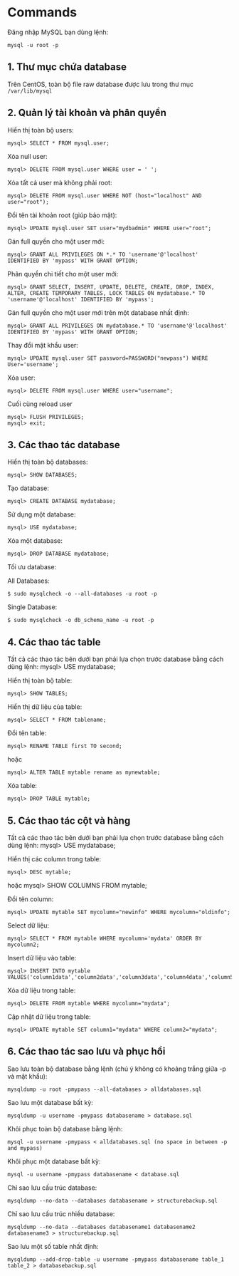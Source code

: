 # Commands

Đăng nhập MySQL bạn dùng lệnh: 

    mysql -u root -p

## 1. Thư mục chứa database

Trên CentOS, toàn bộ file raw database được lưu trong thư mục `/var/lib/mysql`

## 2. Quản lý tài khoản và phân quyền

Hiển thị toàn bộ users:

    mysql> SELECT * FROM mysql.user;

Xóa null user:

    mysql> DELETE FROM mysql.user WHERE user = ' ';

Xóa tất cả user mà không phải root:

    mysql> DELETE FROM mysql.user WHERE NOT (host="localhost" AND user="root");

Đổi tên tài khoản root (giúp bảo mật):

    mysql> UPDATE mysql.user SET user="mydbadmin" WHERE user="root";

Gán full quyền cho một user mới:

    mysql> GRANT ALL PRIVILEGES ON *.* TO 'username'@'localhost' IDENTIFIED BY 'mypass' WITH GRANT OPTION;

Phân quyền chi tiết cho một user mới:

    mysql> GRANT SELECT, INSERT, UPDATE, DELETE, CREATE, DROP, INDEX, ALTER, CREATE TEMPORARY TABLES, LOCK TABLES ON mydatabase.* TO 'username'@'localhost' IDENTIFIED BY 'mypass';

Gán full quyền cho một user mới trên một database nhất định:

    mysql> GRANT ALL PRIVILEGES ON mydatabase.* TO 'username'@'localhost' IDENTIFIED BY 'mypass' WITH GRANT OPTION;

Thay đổi mật khẩu user:

    mysql> UPDATE mysql.user SET password=PASSWORD("newpass") WHERE User='username';

Xóa user:

    mysql> DELETE FROM mysql.user WHERE user="username";

Cuối cùng reload user

    mysql> FLUSH PRIVILEGES;
    mysql> exit;

## 3. Các thao tác database

Hiển thị toàn bộ databases:

    mysql> SHOW DATABASES;

Tạo database:

    mysql> CREATE DATABASE mydatabase;

Sử dụng một database:

    mysql> USE mydatabase;

Xóa một database:

    mysql> DROP DATABASE mydatabase;

Tối ưu database:

All Databases:

    $ sudo mysqlcheck -o --all-databases -u root -p

Single Database:

    $ sudo mysqlcheck -o db_schema_name -u root -p

## 4. Các thao tác table

Tất cả các thao tác bên dưới bạn phải lựa chọn trước database bằng cách dùng lệnh: mysql> USE mydatabase;

Hiển thị toàn bộ table:

    mysql> SHOW TABLES;

Hiển thị dữ liệu của table:

    mysql> SELECT * FROM tablename;

Đổi tên table:

    mysql> RENAME TABLE first TO second;

hoặc

    mysql> ALTER TABLE mytable rename as mynewtable;

Xóa table:

    mysql> DROP TABLE mytable;

## 5. Các thao tác cột và hàng

Tất cả các thao tác bên dưới bạn phải lựa chọn trước database bằng cách dùng lệnh: mysql> USE mydatabase;

Hiển thị các column trong table:

    mysql> DESC mytable;

hoặc
    mysql> SHOW COLUMNS FROM mytable;

Đổi tên column:

    mysql> UPDATE mytable SET mycolumn="newinfo" WHERE mycolumn="oldinfo";

Select dữ liệu:

    mysql> SELECT * FROM mytable WHERE mycolumn='mydata' ORDER BY mycolumn2;

Insert dữ liệu vào table:

    mysql> INSERT INTO mytable VALUES('column1data','column2data','column3data','column4data','column5data','column6data','column7data','column8data','column9data');

Xóa dữ liệu trong table:

    mysql> DELETE FROM mytable WHERE mycolumn="mydata";

Cập nhật dữ liệu trong table:

    mysql> UPDATE mytable SET column1="mydata" WHERE column2="mydata";

## 6. Các thao tác sao lưu và phục hồi

Sao lưu toàn bộ database bằng lệnh (chú ý không có khoảng trắng giữa -p và mật khẩu):

    mysqldump -u root -pmypass --all-databases > alldatabases.sql

Sao lưu một database bất kỳ:

    mysqldump -u username -pmypass databasename > database.sql

Khôi phục toàn bộ database bằng lệnh:

    mysql -u username -pmypass < alldatabases.sql (no space in between -p and mypass)

Khôi phục một database bất kỳ:

    mysql -u username -pmypass databasename < database.sql

Chỉ sao lưu cấu trúc database:

    mysqldump --no-data --databases databasename > structurebackup.sql

Chỉ sao lưu cấu trúc nhiều database:

    mysqldump --no-data --databases databasename1 databasename2 databasename3 > structurebackup.sql

Sao lưu một số table nhất định:

    mysqldump --add-drop-table -u username -pmypass databasename table_1 table_2 > databasebackup.sql